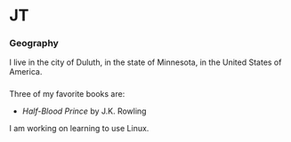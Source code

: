 # JT

### Geography

I live in the city of Duluth, in the state of Minnesota, in the United States of America.

###

Three of my favorite books are:

- *Half-Blood Prince* by J.K. Rowling

I am working on learning to use Linux.
